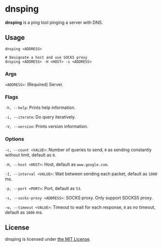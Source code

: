 # dnsping

**dnsping** is a ping tool pinging a server with DNS.

## Usage

```
dnsping <ADDRESS>

# Designate a host and use SOCKS proxy
dnsping <ADDRESS> -H <HOST> -s <ADDRESS>
```

### Args

`<ADDRESS>`: (Required) Server.

### Flags

`-h, --help`: Prints help information.

`-i, --iterate`: Do query iteratively.

`-V, --version`: Prints version information.

### Options

`-c, --count <VALUE>`: Number of queries to send, `0` as sending constantly without limit, default as `0`.

`-H, --host <HOST>`: Host, default as `www.google.com`.

`-I, --interval <VALUE>`: Wait between sending each packet, default as `1000` ms.

`-p, --port <PORT>`: Port, default as `53`.

`-s, --socks-proxy <ADDRESS>`: SOCKS proxy. Only support SOCKS5 proxy.

`-w, --timeout <VALUE>`: Timeout to wait for each response, `0` as no timeout, default as `1000` ms.

## License

dnsping is licensed under [the MIT License](/LICENSE).
